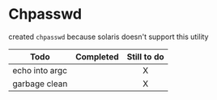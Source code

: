 # Chpasswd
created `chpasswd` because solaris doesn't support this utility

| Todo          | Completed | Still to do | 
|---------------|:---------:|:-----------:|
|echo into argc |           |      X      |
|garbage clean  |           |      X      |

